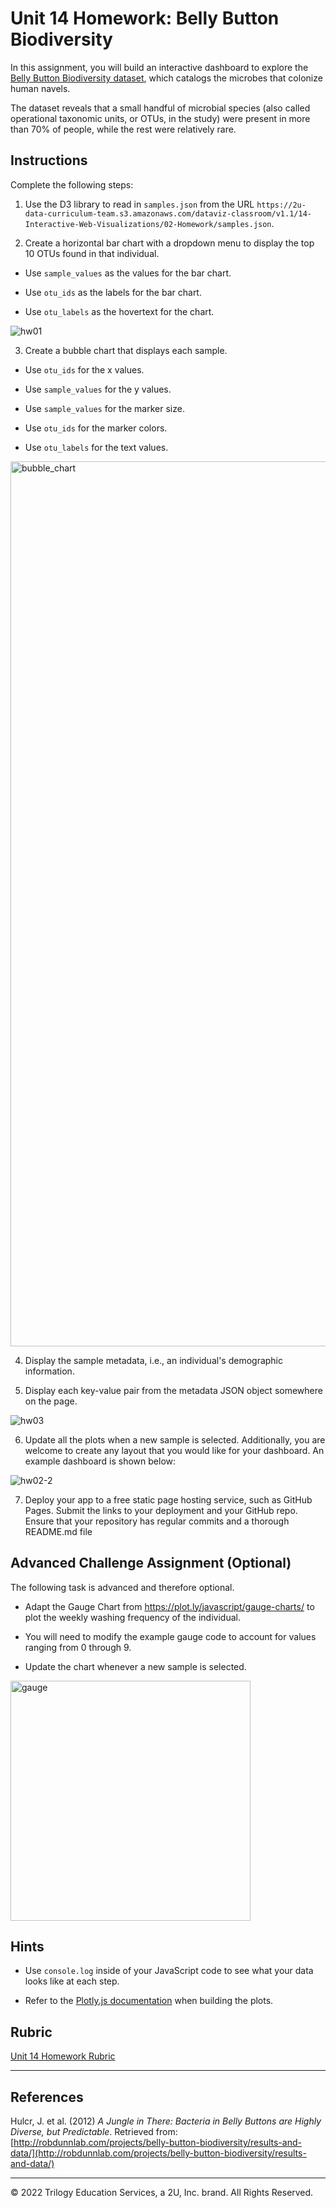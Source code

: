 # Unit 14 Homework: Belly Button Biodiversity

In this assignment, you will build an interactive dashboard to explore the [Belly Button Biodiversity dataset](http://robdunnlab.com/projects/belly-button-biodiversity/), which catalogs the microbes that colonize human navels.

The dataset reveals that a small handful of microbial species (also called operational taxonomic units, or OTUs, in the study) were present in more than 70% of people, while the rest were relatively rare.

## Instructions

Complete the following steps:

1. Use the D3 library to read in `samples.json` from the URL `https://2u-data-curriculum-team.s3.amazonaws.com/dataviz-classroom/v1.1/14-Interactive-Web-Visualizations/02-Homework/samples.json`.

2. Create a horizontal bar chart with a dropdown menu to display the top 10 OTUs found in that individual.

  * Use `sample_values` as the values for the bar chart.

  * Use `otu_ids` as the labels for the bar chart.

  * Use `otu_labels` as the hovertext for the chart.
  
  ![hw01](https://user-images.githubusercontent.com/67019030/179767362-3c451081-beb7-4d32-838d-d2c7ee13fba2.png)

3. Create a bubble chart that displays each sample.

  * Use `otu_ids` for the x values.

  * Use `sample_values` for the y values.

  * Use `sample_values` for the marker size.

  * Use `otu_ids` for the marker colors.

  * Use `otu_labels` for the text values.

<img width="1416" alt="bubble_chart" src="https://user-images.githubusercontent.com/67019030/179767280-0d09290c-0030-4038-abe1-9b86da4bc15a.png">


4. Display the sample metadata, i.e., an individual's demographic information.

5. Display each key-value pair from the metadata JSON object somewhere on the page.

![hw03](https://user-images.githubusercontent.com/67019030/179767599-7bf6a283-d03d-4109-b99f-f02fd6164ed5.png)


6. Update all the plots when a new sample is selected. Additionally, you are welcome to create any layout that you would like for your dashboard. An example dashboard is shown below:

![hw02-2](https://user-images.githubusercontent.com/67019030/179767666-94d2650a-cd7b-4d06-bc56-af7311b90c2b.png)


7. Deploy your app to a free static page hosting service, such as GitHub Pages. Submit the links to your deployment and your GitHub repo. Ensure that your repository has regular commits and a thorough README.md file

## Advanced Challenge Assignment (Optional)

The following task is advanced and therefore optional.

* Adapt the Gauge Chart from <https://plot.ly/javascript/gauge-charts/> to plot the weekly washing frequency of the individual.

* You will need to modify the example gauge code to account for values ranging from 0 through 9.

* Update the chart whenever a new sample is selected.
<img width="384" alt="gauge" src="https://user-images.githubusercontent.com/67019030/179767824-eee41059-cc22-46ac-bd53-62eada20c35c.png">


## Hints

* Use `console.log` inside of your JavaScript code to see what your data looks like at each step.

* Refer to the [Plotly.js documentation](https://plot.ly/javascript/) when building the plots.

## Rubric

[Unit 14 Homework Rubric](https://docs.google.com/document/d/1wD_hOEJELD2hifTaECfx66xlpEdJeYm3mL8q2Zoq1vo/edit?usp=sharing)

- - -

## References

Hulcr, J. et al. (2012) _A Jungle in There: Bacteria in Belly Buttons are Highly Diverse, but Predictable_. Retrieved from: [http://robdunnlab.com/projects/belly-button-biodiversity/results-and-data/](http://robdunnlab.com/projects/belly-button-biodiversity/results-and-data/)

- - -

© 2022 Trilogy Education Services, a 2U, Inc. brand. All Rights Reserved.
